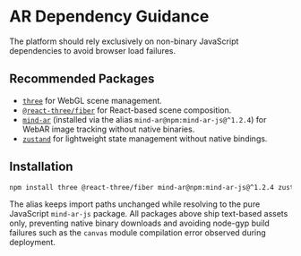 # AR Dependency Guidance

The platform should rely exclusively on non-binary JavaScript dependencies to avoid browser load failures.

## Recommended Packages
- [`three`](https://www.npmjs.com/package/three) for WebGL scene management.
- [`@react-three/fiber`](https://www.npmjs.com/package/@react-three/fiber) for React-based scene composition.
- [`mind-ar`](https://www.npmjs.com/package/mind-ar-js) (installed via the alias `mind-ar@npm:mind-ar-js@^1.2.4`) for WebAR image tracking without native binaries.
- [`zustand`](https://www.npmjs.com/package/zustand) for lightweight state management without native bindings.

## Installation
```bash
npm install three @react-three/fiber mind-ar@npm:mind-ar-js@^1.2.4 zustand
```

The alias keeps import paths unchanged while resolving to the pure JavaScript `mind-ar-js` package. All packages above ship text-based assets only, preventing native binary downloads and avoiding node-gyp build failures such as the `canvas` module compilation error observed during deployment.
